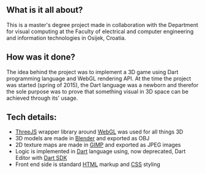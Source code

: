 ## What is it all about?

This is a master's degree project made in collaboration with the Department for visual computing at the Faculty of electrical and computer
engineering and information technologies in Osijek, Croatia.

## How was it done?

The idea behind the project was to implement a 3D game using Dart programming language and WebGL rendering API. At the time the project was started (spring
of 2015), the Dart language was a newborn and therefor the sole purpose was to prove that something visual in 3D space can be achieved
through its' usage.

## Tech details:
* [ThreeJS](https:\\threejs.org) wrapper library around [WebGL](https://developer.mozilla.org/en-US/docs/Web/API/WebGL_API) was used for all things 3D
* 3D models are made in [Blender](www.blender.org) and exported as OBJ
* 2D texture maps are made in [GIMP](www.gimp.com) and exported as JPEG images
* Logic is implemented in [Dart](https://www.dartlang.org/) language using, now deprecated, Dart Editor with [Dart SDK](https://www.dartlang.org/tools/sdk)
* Front end side is standard [HTML](https://www.w3schools.com/html/) markup and [CSS](https://www.w3schools.com/css/) styling

